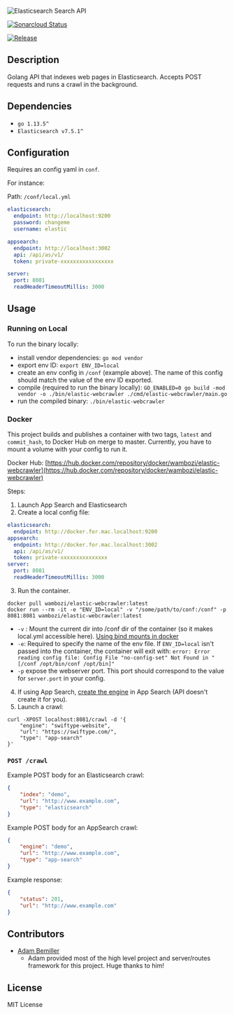 ![Elasticsearch Search API](docs/img/elastic-webcrawler.png)

[![Sonarcloud Status](https://sonarcloud.io/api/project_badges/measure?project=wambozi_elastic-webcrawler&metric=coverage)](https://sonarcloud.io/dashboard?id=wambozi_elastic-webcrawler)

[![Release](https://github.com/wambozi/elastic-webcrawler/workflows/Release/badge.svg)](https://github.com/wambozi/elastic-webcrawler/)


## Description

Golang API that indexes web pages in Elasticsearch. Accepts POST requests and runs a crawl in the background.

## Dependencies

- `go 1.13.5^`
- `Elasticsearch v7.5.1^`

## Configuration

Requires an config yaml in `conf`.

For instance:

Path: `/conf/local.yml`

```YAML
elasticsearch:
  endpoint: http://localhost:9200
  password: changeme
  username: elastic

appsearch:
  endpoint: http://localhost:3002
  api: /api/as/v1/
  token: private-xxxxxxxxxxxxxxxxx

server:
  port: 8081
  readHeaderTimeoutMillis: 3000
```

## Usage

### Running on Local

To run the binary locally:

- install vendor dependencies: `go mod vendor`
- export env ID: `export ENV_ID=local`
- create an env config in `/conf` (example above). The name of this config should match the value of the env ID exported.
- compile (required to run the binary locally): `GO_ENABLED=0 go build -mod vendor -o ./bin/elastic-webcrawler ./cmd/elastic-webcrawler/main.go`
- run the compiled binary: `./bin/elastic-webcrawler`

### Docker

This project builds and publishes a container with two tags, `latest` and `commit_hash`, to Docker Hub on merge to master. Currently, you have to mount a volume with your config to run it.

Docker Hub: [https://hub.docker.com/repository/docker/wambozi/elastic-webcrawler](https://hub.docker.com/repository/docker/wambozi/elastic-webcrawler)

Steps:

1. Launch App Search and Elasticsearch
2. Create a local config file:

```yaml
elasticsearch:
  endpoint: http://docker.for.mac.localhost:9200
appsearch:
  endpoint: http://docker.for.mac.localhost:3002
  api: /api/as/v1/
  token: private-xxxxxxxxxxxxxxx
server:
  port: 8081
  readHeaderTimeoutMillis: 3000
```

3. Run the container.

```shell
docker pull wambozi/elastic-webcrawler:latest
docker run --rm -it -e "ENV_ID=local" -v "/some/path/to/conf:/conf" -p 8081:8081 wambozi/elastic-webcrawler:latest 
```

- `-v` : Mount the current dir into /conf dir of the container (so it makes local.yml accessible here). [Using bind mounts in docker](https://docs.docker.com/storage/bind-mounts/)
- `-e`: Required to specify the name of the env file. If `ENV_ID=local` isn't passed into the container, the container will exit with: `error: Error reading config file: Config File "no-config-set" Not Found in "[/conf /opt/bin/conf /opt/bin]"`
- `-p` expose the webserver port. This port should correspond to the value for `server.port` in your config.

4. If using App Search, [create the engine](https://swiftype.com/documentation/app-search/getting-started#engine) in App Search (API doesn't create it for you).
5. Launch a crawl:

```shell
curl -XPOST localhost:8081/crawl -d '{
    "engine": "swiftype-website",
    "url": "https://swiftype.com/",
    "type": "app-search"
}'
```

### `POST /crawl`

Example POST body for an Elasticsearch crawl:

```JSON
{
    "index": "demo",
    "url": "http://www.example.com",
    "type": "elasticsearch"
}
```

Example POST body for an AppSearch crawl:

```JSON
{
    "engine": "demo",
    "url": "http://www.example.com",
    "type": "app-search"
}
```

Example response:

```JSON
{
    "status": 201,
    "url": "http://www.example.com"
}
```

## Contributors

- [Adam Bemiller](https://github.com/adambemiller)
  - Adam provided most of the high level project and server/routes framework for this project. Huge thanks to him!

## License

MIT License

